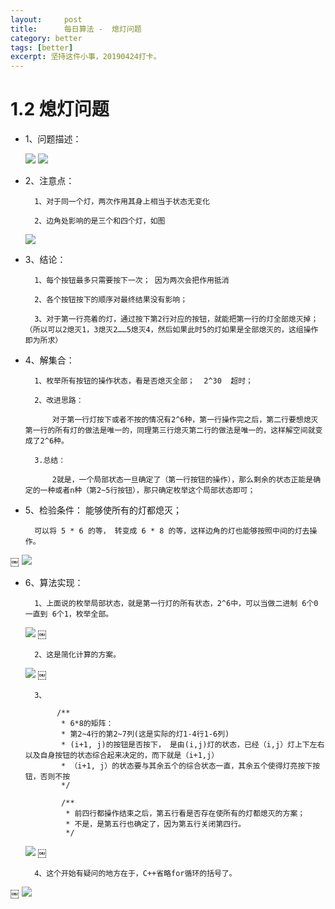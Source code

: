 ```yaml
---
layout:     post
title:      每日算法 -  熄灯问题
category: better
tags: [better]
excerpt: 坚持这件小事，20190424打卡。
---
```


# 1.2 熄灯问题

- 1、问题描述：

    ![](https://hunzino1.github.io/assets/images/2019/algorithm/enumeration/1%E3%80%81%E7%86%84%E7%81%AF%E9%97%AE%E9%A2%98/1.png)
    ![](https://hunzino1.github.io/assets/images/2019/algorithm/enumeration/1%E3%80%81%E7%86%84%E7%81%AF%E9%97%AE%E9%A2%98/2.png)

- 2、注意点：

		1、对于同一个灯，两次作用其身上相当于状态无变化
		
		2、边角处影响的是三个和四个灯，如图
		
    ![](https://hunzino1.github.io/assets/images/2019/algorithm/enumeration/1%E3%80%81%E7%86%84%E7%81%AF%E9%97%AE%E9%A2%98/3.png)

- 3、结论：

		1、每个按钮最多只需要按下一次； 因为两次会把作用抵消
		
		2、各个按钮按下的顺序对最终结果没有影响；
		
		3、对于第一行亮着的灯，通过按下第2行对应的按钮，就能把第一行的灯全部熄灭掉；（所以可以2熄灭1，3熄灭2……5熄灭4，然后如果此时5的灯如果是全部熄灭的，这组操作即为所求）

- 4、解集合：

		1、枚举所有按钮的操作状态，看是否熄灭全部；  2^30  超时；
		
		2、改进思路：
		
			对于第一行灯按下或者不按的情况有2^6种，第一行操作完之后，第二行要想熄灭第一行的所有灯的做法是唯一的，同理第三行熄灭第二行的做法是唯一的，这样解空间就变成了2^6种。
			
		3.总结：
		
			2就是，一个局部状态一旦确定了（第一行按钮的操作），那么剩余的状态正能是确定的一种或者n种（第2~5行按钮），那只确定枚举这个局部状态即可；

- 5、检验条件： 能够使所有的灯都熄灭；

		可以将 5 * 6 的等， 转变成 6 * 8 的等，这样边角的灯也能够按照中间的灯去操作。
￼
    ![](https://hunzino1.github.io/assets/images/2019/algorithm/enumeration/1%E3%80%81%E7%86%84%E7%81%AF%E9%97%AE%E9%A2%98/4.png)

- 6、算法实现：

		1、上面说的枚举局部状态，就是第一行灯的所有状态，2^6中，可以当做二进制 6个0 一直到 6个1，枚举全部。
		
    ![](https://hunzino1.github.io/assets/images/2019/algorithm/enumeration/1%E3%80%81%E7%86%84%E7%81%AF%E9%97%AE%E9%A2%98/5.png)
￼

    	2、这是简化计算的方案。
    	
    ![](https://hunzino1.github.io/assets/images/2019/algorithm/enumeration/1%E3%80%81%E7%86%84%E7%81%AF%E9%97%AE%E9%A2%98/4.png)
￼

        3、
        
             /**
              * 6*8的矩阵：
              * 第2~4行的第2~7列(这是实际的灯1-4行1-6列)
              * (i+1, j)的按钮是否按下， 是由(i,j)灯的状态，已经（i,j）灯上下左右以及自身按钮的状态综合起来决定的，而下就是（i+1,j）
              * （i+1, j）的状态要与其余五个的综合状态一直，其余五个使得灯亮按下按钮，否则不按
              */

              /**
               * 前四行都操作结束之后，第五行看是否存在使所有的灯都熄灭的方案；
               * 不是，是第五行也确定了，因为第五行关闭第四行。
               */

    ![](https://hunzino1.github.io/assets/images/2019/algorithm/enumeration/1%E3%80%81%E7%86%84%E7%81%AF%E9%97%AE%E9%A2%98/6.png)
￼

        4、这个开始有疑问的地方在于，C++省略for循环的括号了。
        
￼
    ![](https://hunzino1.github.io/assets/images/2019/algorithm/enumeration/1%E3%80%81%E7%86%84%E7%81%AF%E9%97%AE%E9%A2%98/7.png)
		


